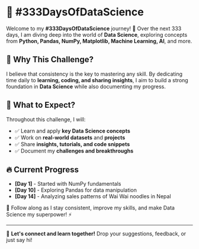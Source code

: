 
# 🚀 #333DaysOfDataScience

Welcome to my **#333DaysOfDataScience** journey! 🎯 Over the next 333 days, I am diving deep into the world of **Data Science**, exploring concepts from **Python, Pandas, NumPy, Matplotlib, Machine Learning, AI**, and more.

## 🌟 Why This Challenge?
I believe that consistency is the key to mastering any skill. By dedicating time daily to **learning, coding, and sharing insights**, I aim to build a strong foundation in **Data Science** while also documenting my progress.

## 📌 What to Expect?
Throughout this challenge, I will:  
- ✅ Learn and apply **key Data Science concepts**  
- ✅ Work on **real-world datasets** and **projects**  
- ✅ Share **insights, tutorials, and code snippets**  
- ✅ Document my **challenges and breakthroughs**  

## 🔥 Current Progress
- **[Day 1]** - Started with NumPy fundamentals  
- **[Day 10]** - Exploring Pandas for data manipulation  
- **[Day 14]** - Analyzing sales patterns of Wai Wai noodles in Nepal  

🚀 Follow along as I stay consistent, improve my skills, and make Data Science my superpower! ⚡  

---

📢 **Let's connect and learn together!** Drop your suggestions, feedback, or just say hi!  
```
